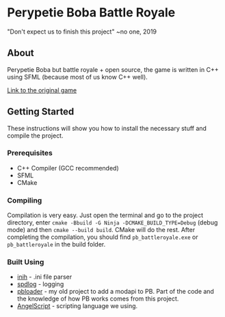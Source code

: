 # Perypetie Boba Battle Royale
"Don't expect us to finish this project" ~no one, 2019

## About
Perypetie Boba but battle royale + open source, the game is written in C++ using SFML (because most of us know C++ well).

[Link to the original game](https://pb.olekolek1000.pl)

## Getting Started
These instructions will show you how to install the necessary stuff and compile the project.

### Prerequisites
- C++ Compiler (GCC recommended)
- SFML
- CMake

### Compiling
Compilation is very easy. Just open the terminal and go to the project directory, enter `cmake -Bbuild -G Ninja -DCMAKE_BUILD_TYPE=Debug` (debug mode) and then `cmake --build build`. CMake will do the rest. After completing the compilation, you should find `pb_battleroyale.exe` or `pb_battleroyale` in the build folder.

### Built Using
- [inih](https://github.com/benhoyt/inih) - .ini file parser
- [spdlog](https://github.com/gabime/spdlog) - logging
- [pbloader](https://github.com/CodersArmyTeam/pbloader) - my old project to add a modapi to PB. Part of the code 
and the knowledge of how PB works comes from this project.
- [AngelScript](https://www.angelcode.com/angelscript/) - scripting language we using.